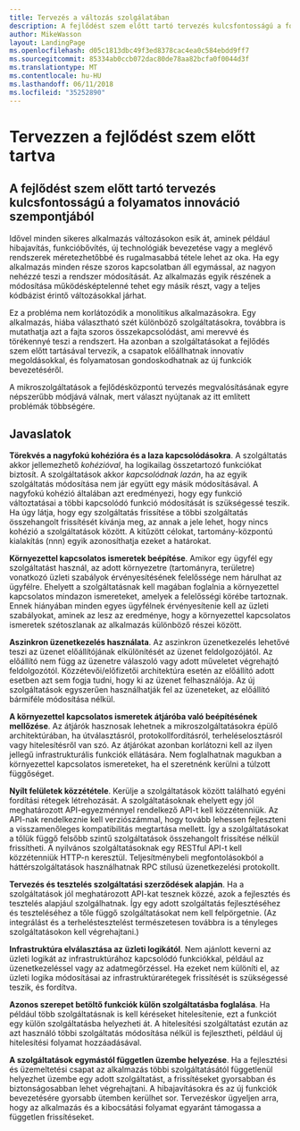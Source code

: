 ```yaml
---
title: Tervezés a változás szolgálatában
description: A fejlődést szem előtt tartó tervezés kulcsfontosságú a folyamatos innováció szempontjából.
author: MikeWasson
layout: LandingPage
ms.openlocfilehash: d05c1813dbc49f3ed8378cac4ea0c584ebdd9ff7
ms.sourcegitcommit: 85334ab0ccb072dac80de78aa82bcfa0f0044d3f
ms.translationtype: MT
ms.contentlocale: hu-HU
ms.lasthandoff: 06/11/2018
ms.locfileid: "35252890"
---
```

# <a name="design-for-evolution"></a>Tervezzen a fejlődést szem előtt tartva

## <a name="an-evolutionary-design-is-key-for-continuous-innovation"></a>A fejlődést szem előtt tartó tervezés kulcsfontosságú a folyamatos innováció szempontjából

Idővel minden sikeres alkalmazás változásokon esik át, aminek például hibajavítás, funkcióbővítés, új technológiák bevezetése vagy a meglévő rendszerek méretezhetőbbé és rugalmasabbá tétele lehet az oka. Ha egy alkalmazás minden része szoros kapcsolatban áll egymással, az nagyon nehézzé teszi a rendszer módosítását. Az alkalmazás egyik részének a módosítása működésképtelenné tehet egy másik részt, vagy a teljes kódbázist érintő változásokkal járhat.

Ez a probléma nem korlátozódik a monolitikus alkalmazásokra. Egy alkalmazás, hiába választható szét különböző szolgáltatásokra, továbbra is mutathatja azt a fajta szoros összekapcsolódást, ami merevvé és törékennyé teszi a rendszert. Ha azonban a szolgáltatásokat a fejlődés szem előtt tartásával tervezik, a csapatok előállhatnak innovatív megoldásokkal, és folyamatosan gondoskodhatnak az új funkciók bevezetéséről. 

A mikroszolgáltatások a fejlődésközpontú tervezés megvalósításának egyre népszerűbb módjává válnak, mert választ nyújtanak az itt említett problémák többségére.

## <a name="recommendations"></a>Javaslatok

**Törekvés a nagyfokú kohézióra és a laza kapcsolódásokra**. A szolgáltatás akkor jellemezhető *kohézióval*, ha logikailag összetartozó funkciókat biztosít. A szolgáltatások akkor *kapcsolódnak lazán*, ha az egyik szolgáltatás módosítása nem jár együtt egy másik módosításával. A nagyfokú kohézió általában azt eredményezi, hogy egy funkció változtatásai a többi kapcsolódó funkció módosítását is szükségessé teszik. Ha úgy látja, hogy egy szolgáltatás frissítése a többi szolgáltatás összehangolt frissítését kívánja meg, az annak a jele lehet, hogy nincs kohézió a szolgáltatások között. A kitűzött célokat, tartomány-központú kialakítás (nnn) egyik azonosíthatja ezeket a határokat.

**Környezettel kapcsolatos ismeretek beépítése**. Amikor egy ügyfél egy szolgáltatást használ, az adott környezetre (tartományra, területre) vonatkozó üzleti szabályok érvényesítésének felelőssége nem hárulhat az ügyfélre. Ehelyett a szolgáltatásnak kell magában foglalnia a környezettel kapcsolatos mindazon ismereteket, amelyek a felelősségi körébe tartoznak. Ennek hiányában minden egyes ügyfélnek érvényesítenie kell az üzleti szabályokat, aminek az lesz az eredménye, hogy a környezettel kapcsolatos ismeretek szétoszlanak az alkalmazás különböző részei között. 

**Aszinkron üzenetkezelés használata**. Az aszinkron üzenetkezelés lehetővé teszi az üzenet előállítójának elkülönítését az üzenet feldolgozójától. Az előállító nem függ az üzenetre válaszoló vagy adott műveletet végrehajtó feldolgozótól. Közzétevői/előfizetői architektúra esetén az előállító adott esetben azt sem fogja tudni, hogy ki az üzenet felhasználója. Az új szolgáltatások egyszerűen használhatják fel az üzeneteket, az előállító bármiféle módosítása nélkül.

**A környezettel kapcsolatos ismeretek átjáróba való beépítésének mellőzése**. Az átjárók hasznosak lehetnek a mikroszolgáltatásokra épülő architektúrában, ha útválasztásról, protokollfordításról, terheléselosztásról vagy hitelesítésről van szó. Az átjárókat azonban korlátozni kell az ilyen jellegű infrastrukturális funkciók ellátására. Nem foglalhatnak magukban a környezettel kapcsolatos ismereteket, ha el szeretnénk kerülni a túlzott függőséget.

**Nyílt felületek közzététele**. Kerülje a szolgáltatások között található egyéni fordítási rétegek létrehozását. A szolgáltatásoknak ehelyett egy jól meghatározott API-egyezménnyel rendelkező API-t kell közzétenniük. Az API-nak rendelkeznie kell verziószámmal, hogy tovább lehessen fejleszteni a visszamenőleges kompatibilitás megtartása mellett. Így a szolgáltatásokat a tőlük függő felsőbb szintű szolgáltatások összehangolt frissítése nélkül frissítheti. A nyilvános szolgáltatásoknak egy RESTful API-t kell közzétenniük HTTP-n keresztül. Teljesítménybeli megfontolásokból a háttérszolgáltatások használhatnak RPC stílusú üzenetkezelési protokollt. 

**Tervezés és tesztelés szolgáltatási szerződések alapján**. Ha a szolgáltatások jól meghatározott API-kat tesznek közzé, azok a fejlesztés és tesztelés alapjául szolgálhatnak. Így egy adott szolgáltatás fejlesztéséhez és teszteléséhez a tőle függő szolgáltatásokat nem kell felpörgetnie. (Az integrálást és a terheléstesztelést természetesen továbbra is a tényleges szolgáltatásokon kell végrehajtani.)

**Infrastruktúra elválasztása az üzleti logikától**. Nem ajánlott keverni az üzleti logikát az infrastruktúrához kapcsolódó funkciókkal, például az üzenetkezeléssel vagy az adatmegőrzéssel. Ha ezeket nem különíti el, az üzleti logika módosításai az infrastruktúrarétegek frissítését is szükségessé teszik, és fordítva. 

**Azonos szerepet betöltő funkciók külön szolgáltatásba foglalása**. Ha például több szolgáltatásnak is kell kéréseket hitelesítenie, ezt a funkciót egy külön szolgáltatásba helyezheti át. A hitelesítési szolgáltatást ezután az azt használó többi szolgáltatás módosítása nélkül is fejlesztheti, például új hitelesítési folyamat hozzáadásával.

**A szolgáltatások egymástól független üzembe helyezése**. Ha a fejlesztési és üzemeltetési csapat az alkalmazás többi szolgáltatásától függetlenül helyezhet üzembe egy adott szolgáltatást, a frissítéseket gyorsabban és biztonságosabban lehet végrehajtani. A hibajavításokra és az új funkciók bevezetésére gyorsabb ütemben kerülhet sor. Tervezéskor ügyeljen arra, hogy az alkalmazás és a kibocsátási folyamat egyaránt támogassa a független frissítéseket.